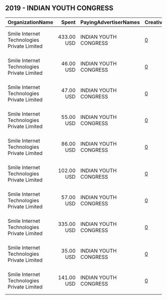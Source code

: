 ## 2019 - INDIAN YOUTH CONGRESS 
|OrganizationName|Spent|PayingAdvertiserNames|CreativeUrls|Impressions|Genders|AgeBrackets|CountryCodes|BillingAddresses|CandidateBallotInformation|
|:---|---:|:---|:---|---:|:---|:---|:---|:---|:---|
|Smile Internet Technologies Private Limited|433.00 USD|INDIAN YOUTH CONGRESS|[0](https://www.snap.com/political-ads/asset/8269a24d5571b76b89f79827ecad4ad55d11af5ea8a27d5142bd473dd12bae1d?mediaType=mp4)|388,122||18+|india|"Plot No. 241, Ground Floor, Udyog Vihar, Phase 1,Gurugram,122001,IN"||
|Smile Internet Technologies Private Limited|46.00 USD|INDIAN YOUTH CONGRESS|[0](https://www.snap.com/political-ads/asset/602d1ba99260f1f98d719e088d1a44ec4ba8c834b3591b0aa714cd87aaee162e?mediaType=mp4)|42,622||18+|india|"Plot No. 241, Ground Floor, Udyog Vihar, Phase 1,Gurugram,122001,IN"||
|Smile Internet Technologies Private Limited|47.00 USD|INDIAN YOUTH CONGRESS|[0](https://www.snap.com/political-ads/asset/a46f9a51c3a15ca8bf0fcdabf5896c4066f84aaf59421d52965775acf48a4bf4?mediaType=mp4)|44,865||18+|india|"Plot No. 241, Ground Floor, Udyog Vihar, Phase 1,Gurugram,122001,IN"||
|Smile Internet Technologies Private Limited|55.00 USD|INDIAN YOUTH CONGRESS|[0](https://www.snap.com/political-ads/asset/ac5eba465c9eab5c68bed78b9084d53eb2fa5397799fbf43eac0c8679b6c43b5?mediaType=mp4)|50,535||18+|india|"Plot No. 241, Ground Floor, Udyog Vihar, Phase 1,Gurugram,122001,IN"||
|Smile Internet Technologies Private Limited|86.00 USD|INDIAN YOUTH CONGRESS|[0](https://www.snap.com/political-ads/asset/ef563c5a539196a08576595cc53c9fa4b7247121f7ee2d57f10d61a0ba9a3491?mediaType=mp4)|81,281||18+|india|"Plot No. 241, Ground Floor, Udyog Vihar, Phase 1,Gurugram,122001,IN"||
|Smile Internet Technologies Private Limited|102.00 USD|INDIAN YOUTH CONGRESS|[0](https://www.snap.com/political-ads/asset/c979f725cff23fc7029c9c05041d83f074f0a0d15d4e9519ab138c87629b5dae?mediaType=mp4)|93,546||18+|india|"Plot No. 241, Ground Floor, Udyog Vihar, Phase 1,Gurugram,122001,IN"||
|Smile Internet Technologies Private Limited|57.00 USD|INDIAN YOUTH CONGRESS|[0](https://www.snap.com/political-ads/asset/cf07923110a47670502ec094739d67bb26a94efc77c385620c4cca8071487077?mediaType=mp4)|52,308||18+|india|"Plot No. 241, Ground Floor, Udyog Vihar, Phase 1,Gurugram,122001,IN"||
|Smile Internet Technologies Private Limited|335.00 USD|INDIAN YOUTH CONGRESS|[0](https://www.snap.com/political-ads/asset/c92b9b5f7eec5d340eb68aeef3057258bcdd99e4ed4e3af1c8ea56befcc18d5f?mediaType=mp4)|315,995||18+|india|"Plot No. 241, Ground Floor, Udyog Vihar, Phase 1,Gurugram,122001,IN"||
|Smile Internet Technologies Private Limited|35.00 USD|INDIAN YOUTH CONGRESS|[0](https://www.snap.com/political-ads/asset/6fba2632bc2fb7efc58cab48cf5ac63b8a3fd31b35532cc1e9e435486779f4eb?mediaType=mp4)|31,814||18+|india|"Plot No. 241, Ground Floor, Udyog Vihar, Phase 1,Gurugram,122001,IN"||
|Smile Internet Technologies Private Limited|141.00 USD|INDIAN YOUTH CONGRESS|[0](https://www.snap.com/political-ads/asset/22b2efc500e94e25ac6116925b4cb543a8815800566e7abcb3e64a92f22f1ca9?mediaType=mp4)|127,231||18+|india|"Plot No. 241, Ground Floor, Udyog Vihar, Phase 1,Gurugram,122001,IN"||
